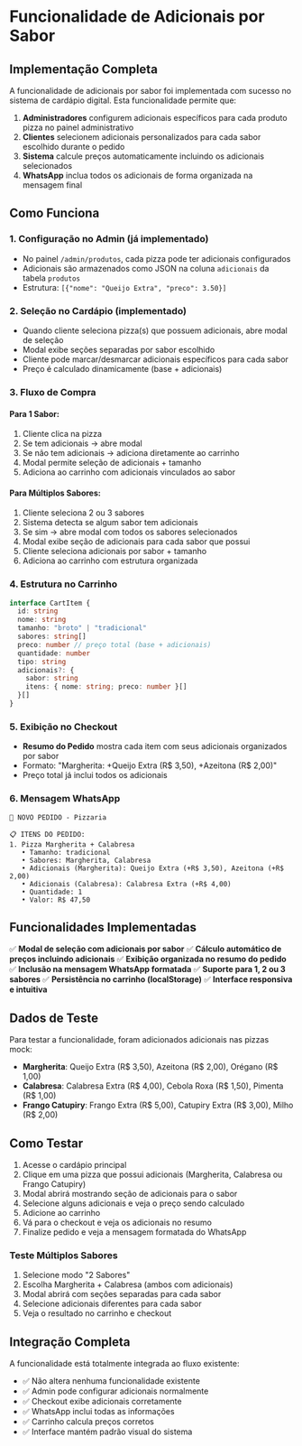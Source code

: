 # Funcionalidade de Adicionais por Sabor

## Implementação Completa

A funcionalidade de adicionais por sabor foi implementada com sucesso no sistema de cardápio digital. Esta funcionalidade permite que:

1. **Administradores** configurem adicionais específicos para cada produto pizza no painel administrativo
2. **Clientes** selecionem adicionais personalizados para cada sabor escolhido durante o pedido
3. **Sistema** calcule preços automaticamente incluindo os adicionais selecionados
4. **WhatsApp** inclua todos os adicionais de forma organizada na mensagem final

## Como Funciona

### 1. Configuração no Admin (já implementado)
- No painel `/admin/produtos`, cada pizza pode ter adicionais configurados
- Adicionais são armazenados como JSON na coluna `adicionais` da tabela `produtos`
- Estrutura: `[{"nome": "Queijo Extra", "preco": 3.50}]`

### 2. Seleção no Cardápio (implementado)
- Quando cliente seleciona pizza(s) que possuem adicionais, abre modal de seleção
- Modal exibe seções separadas por sabor escolhido
- Cliente pode marcar/desmarcar adicionais específicos para cada sabor
- Preço é calculado dinamicamente (base + adicionais)

### 3. Fluxo de Compra

#### Para 1 Sabor:
1. Cliente clica na pizza
2. Se tem adicionais → abre modal
3. Se não tem adicionais → adiciona diretamente ao carrinho
4. Modal permite seleção de adicionais + tamanho
5. Adiciona ao carrinho com adicionais vinculados ao sabor

#### Para Múltiplos Sabores:
1. Cliente seleciona 2 ou 3 sabores
2. Sistema detecta se algum sabor tem adicionais
3. Se sim → abre modal com todos os sabores selecionados
4. Modal exibe seção de adicionais para cada sabor que possui
5. Cliente seleciona adicionais por sabor + tamanho
6. Adiciona ao carrinho com estrutura organizada

### 4. Estrutura no Carrinho
```typescript
interface CartItem {
  id: string
  nome: string
  tamanho: "broto" | "tradicional"
  sabores: string[]
  preco: number // preço total (base + adicionais)
  quantidade: number
  tipo: string
  adicionais?: {
    sabor: string
    itens: { nome: string; preco: number }[]
  }[]
}
```

### 5. Exibição no Checkout
- **Resumo do Pedido** mostra cada item com seus adicionais organizados por sabor
- Formato: "Margherita: +Queijo Extra (R$ 3,50), +Azeitona (R$ 2,00)"
- Preço total já inclui todos os adicionais

### 6. Mensagem WhatsApp
```
🍕 NOVO PEDIDO - Pizzaria

📋 ITENS DO PEDIDO:
1. Pizza Margherita + Calabresa
   • Tamanho: tradicional
   • Sabores: Margherita, Calabresa
   • Adicionais (Margherita): Queijo Extra (+R$ 3,50), Azeitona (+R$ 2,00)
   • Adicionais (Calabresa): Calabresa Extra (+R$ 4,00)
   • Quantidade: 1
   • Valor: R$ 47,50
```

## Funcionalidades Implementadas

✅ **Modal de seleção com adicionais por sabor**
✅ **Cálculo automático de preços incluindo adicionais**
✅ **Exibição organizada no resumo do pedido**
✅ **Inclusão na mensagem WhatsApp formatada**
✅ **Suporte para 1, 2 ou 3 sabores**
✅ **Persistência no carrinho (localStorage)**
✅ **Interface responsiva e intuitiva**

## Dados de Teste

Para testar a funcionalidade, foram adicionados adicionais nas pizzas mock:

- **Margherita**: Queijo Extra (R$ 3,50), Azeitona (R$ 2,00), Orégano (R$ 1,00)
- **Calabresa**: Calabresa Extra (R$ 4,00), Cebola Roxa (R$ 1,50), Pimenta (R$ 1,00)  
- **Frango Catupiry**: Frango Extra (R$ 5,00), Catupiry Extra (R$ 3,00), Milho (R$ 2,00)

## Como Testar

1. Acesse o cardápio principal
2. Clique em uma pizza que possui adicionais (Margherita, Calabresa ou Frango Catupiry)
3. Modal abrirá mostrando seção de adicionais para o sabor
4. Selecione alguns adicionais e veja o preço sendo calculado
5. Adicione ao carrinho
6. Vá para o checkout e veja os adicionais no resumo
7. Finalize pedido e veja a mensagem formatada do WhatsApp

### Teste Múltiplos Sabores
1. Selecione modo "2 Sabores"
2. Escolha Margherita + Calabresa (ambos com adicionais)
3. Modal abrirá com seções separadas para cada sabor
4. Selecione adicionais diferentes para cada sabor
5. Veja o resultado no carrinho e checkout

## Integração Completa

A funcionalidade está totalmente integrada ao fluxo existente:
- ✅ Não altera nenhuma funcionalidade existente
- ✅ Admin pode configurar adicionais normalmente
- ✅ Checkout exibe adicionais corretamente  
- ✅ WhatsApp inclui todas as informações
- ✅ Carrinho calcula preços corretos
- ✅ Interface mantém padrão visual do sistema 